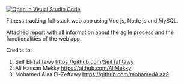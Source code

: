 [![Open in Visual Studio Code](https://classroom.github.com/assets/open-in-vscode-718a45dd9cf7e7f842a935f5ebbe5719a5e09af4491e668f4dbf3b35d5cca122.svg)](https://classroom.github.com/online_ide?assignment_repo_id=11086963&assignment_repo_type=AssignmentRepo)


Fitness tracking full stack web app using Vue js, Node js and MySQL.

Attached report with all information about the agile process and the functionalities of the web app.

Credits to: 
1. Seif El-Tahtawy https://github.com/SeifTahtawy
2. Ali Hassan Mekky https://github.com/AliMekky
3. Mohamed Alaa El-Zeftawy https://github.com/mohamedAlaa9

